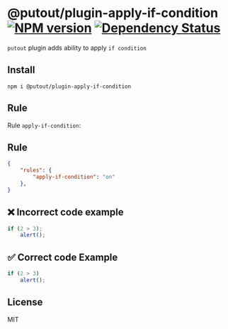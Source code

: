 # @putout/plugin-apply-if-condition [![NPM version][NPMIMGURL]][NPMURL] [![Dependency Status][DependencyStatusIMGURL]][DependencyStatusURL]

[NPMIMGURL]: https://img.shields.io/npm/v/@putout/plugin-apply-if-condition.svg?style=flat&longCache=true
[NPMURL]: https://npmjs.org/package/@putout/plugin-apply-if-condition"npm"
[DependencyStatusURL]: https://david-dm.org/coderaiser/putout?path=packages/plugin-apply-if-condition
[DependencyStatusIMGURL]: https://david-dm.org/coderaiser/putout.svg?path=packages/plugin-apply-if-condition

`putout` plugin adds ability to apply `if condition`

## Install

```
npm i @putout/plugin-apply-if-condition
```

## Rule

Rule `apply-if-condition`:

## Rule

```json
{
    "rules": {
        "apply-if-condition": "on"
    },
}
```

## ❌ Incorrect code example

```js
if (2 > 3);
    alert();
```

## ✅ Correct code Example

```js
if (2 > 3)
    alert();
```

## License

MIT
